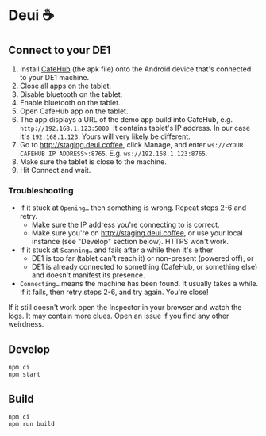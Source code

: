 # Deui ☕️

## Connect to your DE1

1. Install [CafeHub](https://github.com/deui-coffee/deui/tree/main/.cafehub/bin) (the apk file) onto the Android device that's connected to your DE1 machine.
2. Close all apps on the tablet.
3. Disable bluetooth on the tablet.
4. Enable bluetooth on the tablet.
6. Open CafeHub app on the tablet.
7. The app displays a URL of the demo app build into CafeHub, e.g. `http://192.168.1.123:5000`. It contains tablet's IP address. In our case it's `192.168.1.123`. Yours will very likely be different.
8. Go to http://staging.deui.coffee, click Manage, and enter `ws://<YOUR CAFEHUB IP ADDRESS>:8765`. E.g. `ws://192.168.1.123:8765`.
9. Make sure the tablet is close to the machine.
10. Hit Connect and wait.

### Troubleshooting

- If it stuck at `Opening…` then something is wrong. Repeat steps 2-6 and retry.
  - Make sure the IP address you're connecting to is correct.
  - Make sure you're on http://staging.deui.coffee, or use your local instance (see "Develop" section below). HTTPS won't work.
- If it stuck at `Scanning…` and fails after a while then it's either
  - DE1 is too far (tablet can't reach it) or non-present (powered off), or
  - DE1 is already connected to something (CafeHub, or something else) and doesn't manifest its presence.
- `Connecting…` means the machine has been found. It usually takes a while. If it fails, then retry steps 2-6, and try again. You're close!
  
If it still doesn't work open the Inspector in your browser and watch the logs. It may contain more clues. Open an issue if you find any other weirdness.

## Develop

```
npm ci
npm start
```

## Build

```
npm ci
npm run build
```
